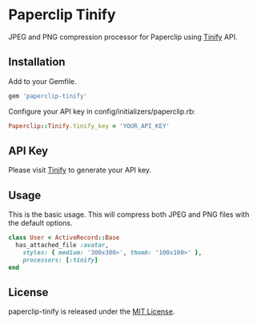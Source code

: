 # Paperclip Tinify

JPEG and PNG compression processor for Paperclip using [Tinify](http://tinify.com) API.

## Installation

Add to your Gemfile.

````ruby
gem 'paperclip-tinify'
````

Configure your API key in config/initializers/paperclip.rb:

````ruby
Paperclip::Tinify.tinify_key = 'YOUR_API_KEY'
````

## API Key

Please visit [Tinify](http://tinify.com) to generate your API key.

## Usage
This is the basic usage. This will compress both JPEG and PNG files with the default options.

````ruby
class User < ActiveRecord::Base
  has_attached_file :avatar,
    styles: { medium: '300x300>', thumb: '100x100>' },
    processors: [:tinify]
end
````

## License
paperclip-tinify is released under the [MIT License](https://github.com/emrekutlu/paperclip-compression/blob/master/LICENSE.txt).

